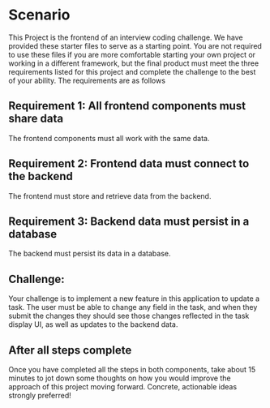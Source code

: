 # Scenario

This Project is the frontend of an interview coding challenge. We have provided these starter files to serve as a starting point. You are not required to use these files if you are more comfortable starting your own project or working in a different framework, but the final product must meet the three requirements listed for this project and complete the challenge to the best of your ability. The requirements are as follows

## Requirement 1: All frontend components must share data

The frontend components must all work with the same data.

## Requirement 2: Frontend data must connect to the backend

The frontend must store and retrieve data from the backend.

## Requirement 3: Backend data must persist in a database

The backend must persist its data in a database.

## Challenge:

Your challenge is to implement a new feature in this application to update a task. The user must be able to change any field in the task, and when they submit the changes they should see those changes reflected in the task display UI, as well as updates to the backend data.

## After all steps complete

Once you have completed all the steps in both components, take about 15 minutes to jot down some thoughts on how you would improve the approach of this project moving forward. Concrete, actionable ideas strongly preferred!
